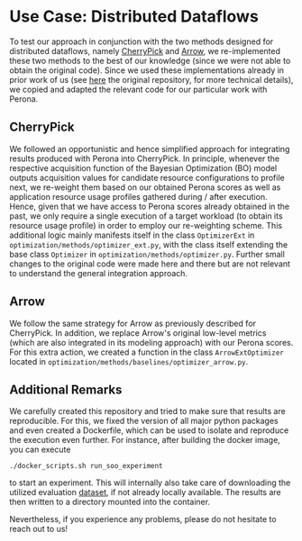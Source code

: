 # Use Case: Distributed Dataflows

To test our approach in conjunction with the two methods designed for distributed dataflows, namely [CherryPick](https://www.usenix.org/conference/nsdi17/technical-sessions/presentation/alipourfard) and [Arrow](https://ieeexplore.ieee.org/document/8416333), we re-implemented these two methods to the best of our knowledge (since we were not able to obtain the original code). Since we used these implementations already in prior work of us (see [here](https://github.com/dos-group/karasu-cloud-configuration-profiling) the original repository, for more technical details), we copied and adapted the relevant code for our particular work with Perona.

## CherryPick

We followed an opportunistic and hence simplified approach for integrating results produced with Perona into CherryPick. In principle, whenever the respective acquisition function of the Bayesian Optimization (BO) model outputs acquisition values for candidate resource configurations to profile next, we re-weight them based on our obtained Perona scores as well as application resource usage profiles gathered during / after execution. Hence, given that we have access to Perona scores already obtained in the past, we only require a single execution of a target workload (to obtain its resource usage profile) in order to employ our re-weighting scheme. This additional logic mainly manifests itself in the class `OptimizerExt` in `optimization/methods/optimizer_ext.py`, with the class itself extending the base class `Optimizer` in `optimization/methods/optimizer.py`. Further small changes to the original code were made here and there but are not relevant to understand the general integration approach.

## Arrow

We follow the same strategy for Arrow as previously described for CherryPick. In addition, we replace Arrow's original low-level metrics (which are also integrated in its modeling approach) with our Perona scores. For this extra action, we created a function in the class `ArrowExtOptimizer` located in `optimization/methods/baselines/optimizer_arrow.py`.

## Additional Remarks

We carefully created this repository and tried to make sure that results are reproducible. For this, we fixed the version of all major python packages and even created a Dockerfile, which can be used to isolate and reproduce the execution even further. For instance, after building the docker image, you can execute 
```
./docker_scripts.sh run_soo_experiment
```

to start an experiment. This will internally also take care of downloading the utilized evaluation [dataset](https://github.com/oxhead/scout), if not already locally available. The results are then written to a directory mounted into the container. 

Nevertheless, if you experience any problems, please do not hesitate to reach out to us!